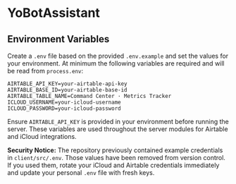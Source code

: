 # YoBotAssistant

## Environment Variables

Create a `.env` file based on the provided `.env.example` and set the values for your environment. At minimum the following variables are required and will be read from `process.env`:

```
AIRTABLE_API_KEY=your-airtable-api-key
AIRTABLE_BASE_ID=your-airtable-base-id
AIRTABLE_TABLE_NAME=Command Center · Metrics Tracker
ICLOUD_USERNAME=your-icloud-username
ICLOUD_PASSWORD=your-icloud-password
```

Ensure `AIRTABLE_API_KEY` is provided in your environment before running the server.
These variables are used throughout the server modules for Airtable and iCloud
integrations.

**Security Notice:** The repository previously contained example credentials in
`client/src/.env`. Those values have been removed from version control. If you
used them, rotate your iCloud and Airtable credentials immediately and update
your personal `.env` file with fresh keys.
